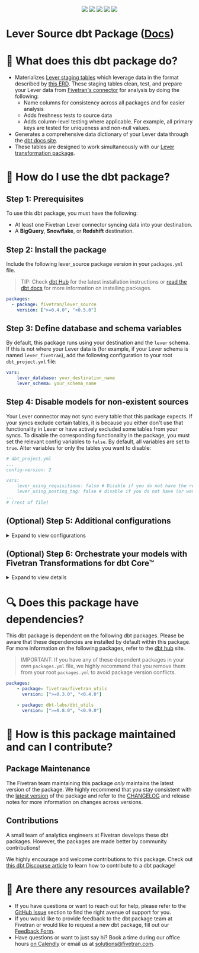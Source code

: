 <p align="center">
    <a alt="License"
        href="https://github.com/fivetran/dbt_lever_source/blob/main/LICENSE">
        <img src="https://img.shields.io/badge/License-Apache%202.0-blue.svg" /></a>
    <a alt="Fivetran-Release"
        href="https://fivetran.com/docs/getting-started/core-concepts#releasephases">
        <img src="https://img.shields.io/badge/Fivetran Release Phase-_Beta-orange.svg" /></a>
    <a alt="dbt-core">
        <img src="https://img.shields.io/badge/dbt_Core™_version->=1.0.0_<2.0.0-orange.svg" /></a>
    <a alt="Maintained?">
        <img src="https://img.shields.io/badge/Maintained%3F-yes-green.svg" /></a>
    <a alt="PRs">
        <img src="https://img.shields.io/badge/Contributions-welcome-blueviolet" /></a>
</p>

# Lever Source dbt Package ([Docs](https://fivetran.github.io/dbt_lever_source/))
# 📣 What does this dbt package do?
- Materializes [Lever staging tables](https://fivetran.github.io/dbt_lever_source/#!/overview/stripe_source/models/?g_v=1) which leverage data in the format described by [this ERD](https://fivetran.com/docs/applications/lever/#schemainformation). These staging tables clean, test, and prepare your Lever data from [Fivetran's connector](https://fivetran.com/docs/applications/lever) for analysis by doing the following:
  - Name columns for consistency across all packages and for easier analysis
  - Adds freshness tests to source data
  - Adds column-level testing where applicable. For example, all primary keys are tested for uniqueness and non-null values.
- Generates a comprehensive data dictionary of your Lever data through the [dbt docs site](https://fivetran.github.io/dbt_lever_source/).
- These tables are designed to work simultaneously with our [Lever transformation package](https://github.com/fivetran/dbt_lever).

# 🎯 How do I use the dbt package?
## Step 1: Prerequisites
To use this dbt package, you must have the following:
- At least one Fivetran Lever connector syncing data into your destination. 
- A **BigQuery**, **Snowflake**, or **Redshift** destination.

## Step 2: Install the package
Include the following lever_source package version in your `packages.yml` file.
> TIP: Check [dbt Hub](https://hub.getdbt.com/) for the latest installation instructions or [read the dbt docs](https://docs.getdbt.com/docs/package-management) for more information on installing packages.
```yaml
packages:
  - package: fivetran/lever_source
    version: [">=0.4.0", "<0.5.0"]
```
## Step 3: Define database and schema variables
By default, this package runs using your destination and the `lever` schema. If this is not where your Lever data is (for example, if your Lever schema is named `lever_fivetran`), add the following configuration to your root `dbt_project.yml` file:

```yml
vars:
    lever_database: your_destination_name
    lever_schema: your_schema_name 
```
## Step 4: Disable models for non-existent sources
Your Lever connector may not sync every table that this package expects. If your syncs exclude certain tables, it is because you either don't use that functionality in Lever or have actively excluded some tables from your syncs. To disable the corresponding functionality in the package, you must set the relevant config variables to `false`. By default, all variables are set to `true`. Alter variables for only the tables you want to disable:

```yml
# dbt_project.yml
...
config-version: 2

vars:
    lever_using_requisitions: false # Disable if you do not have the requisition table, or if you do not want requisition related metrics reported
    lever_using_posting_tag: false # disable if you do not have (or want) the postings tag table
...
# (rest of file)
```

## (Optional) Step 5: Additional configurations
<details><summary>Expand to view configurations</summary>
    
### Change the build schema
By default, this package builds the Lever staging models within a schema titled (`<target_schema>` + `_stg_lever`) in your destination. If this is not where you would like your Lever staging data to be written to, add the following configuration to your root `dbt_project.yml` file:

```yml
models:
    lever_source:
      +schema: my_new_schema_name # leave blank for just the target_schema
```
    
### Change the source table references
If an individual source table has a different name than the package expects, add the table name as it appears in your destination to the respective variable:
> IMPORTANT: See this project's [`dbt_project.yml`](https://github.com/fivetran/dbt_lever_source/blob/main/dbt_project.yml) variable declarations to see the expected names.
    
```yml
vars:
    lever_<default_source_table_name>_identifier: your_table_name 
```

### Passing Through Custom Columns
If you choose to include requisitions, the `REQUISITION` table may also have custom columns (all prefixed by `custom_field_`). To pass these columns through to the [final requisition model](https://github.com/fivetran/dbt_lever/blob/master/models/lever__requisition_enhanced.sql), add the following variable to your `dbt_project.yml` file:

```yml
# dbt_project.yml

...
config-version: 2

vars:
    lever_requisition_passthrough_columns: ['the', 'list', 'of', 'fields']
```

</details>

## (Optional) Step 6: Orchestrate your models with Fivetran Transformations for dbt Core™
<details><summary>Expand to view details</summary>
<br>
    
Fivetran offers the ability for you to orchestrate your dbt project through [Fivetran Transformations for dbt Core™](https://fivetran.com/docs/transformations/dbt). Learn how to set up your project for orchestration through Fivetran in our [Transformations for dbt Core™ setup guides](https://fivetran.com/docs/transformations/dbt#setupguide).
</details>
    
# 🔍 Does this package have dependencies?
This dbt package is dependent on the following dbt packages. Please be aware that these dependencies are installed by default within this package. For more information on the following packages, refer to the [dbt hub](https://hub.getdbt.com/) site.
> IMPORTANT: If you have any of these dependent packages in your own `packages.yml` file, we highly recommend that you remove them from your root `packages.yml` to avoid package version conflicts.
```yml
packages:
    - package: fivetran/fivetran_utils
      version: [">=0.3.0", "<0.4.0"]

    - package: dbt-labs/dbt_utils
      version: [">=0.8.0", "<0.9.0"]
```
          
# 🙌 How is this package maintained and can I contribute?
## Package Maintenance
The Fivetran team maintaining this package _only_ maintains the latest version of the package. We highly recommend that you stay consistent with the [latest version](https://hub.getdbt.com/fivetran/lever_source/latest/) of the package and refer to the [CHANGELOG](https://github.com/fivetran/dbt_lever_source/blob/main/CHANGELOG.md) and release notes for more information on changes across versions.

## Contributions
A small team of analytics engineers at Fivetran develops these dbt packages. However, the packages are made better by community contributions! 

We highly encourage and welcome contributions to this package. Check out [this dbt Discourse article](https://discourse.getdbt.com/t/contributing-to-a-dbt-package/657) to learn how to contribute to a dbt package!

# 🏪 Are there any resources available?
- If you have questions or want to reach out for help, please refer to the [GitHub Issue](https://github.com/fivetran/dbt_lever_source/issues/new/choose) section to find the right avenue of support for you.
- If you would like to provide feedback to the dbt package team at Fivetran or would like to request a new dbt package, fill out our [Feedback Form](https://www.surveymonkey.com/r/DQ7K7WW).
- Have questions or want to just say hi? Book a time during our office hours [on Calendly](https://calendly.com/fivetran-solutions-team/fivetran-solutions-team-office-hours) or email us at solutions@fivetran.com.
